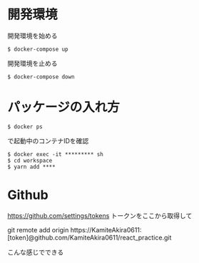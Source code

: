 # 開発環境

開発環境を始める

```
$ docker-compose up
```

開発環境を止める

```
$ docker-compose down
```

# パッケージの入れ方

```
$ docker ps
```

で起動中のコンテナIDを確認

```
$ docker exec -it ********* sh
$ cd workspace
$ yarn add ****
```

# Github

https://github.com/settings/tokens
トークンをここから取得して

git remote add origin https://KamiteAkira0611:[token]@github.com/KamiteAkira0611/react_practice.git

こんな感じでできる
